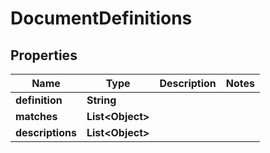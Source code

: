 

# DocumentDefinitions

## Properties

Name | Type | Description | Notes
------------ | ------------- | ------------- | -------------
**definition** | **String** |  | 
**matches** | **List&lt;Object&gt;** |  | 
**descriptions** | **List&lt;Object&gt;** |  | 



